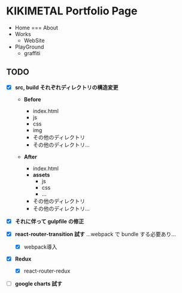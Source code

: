 # KIKIMETAL Portfolio Page
- Home === About
- Works
  - WebSite
- PlayGround
  - graffiti


## TODO
- [x] **src, build それぞれディレクトリの構造変更**
  - **Before**
    - index.html
    - js
    - css
    - img
    - その他のディレクトリ
    - その他のディレクトリ...

  - **After**
    - index.html
    - **assets**
      - js
      - css
      - ...
    - その他のディレクトリ
    - その他のディレクトリ...

- [x] **それに伴って gulpfile の修正**

- [x] **react-router-transition 試す**
...webpack で bundle する必要あり...
  - [x] webpack導入

- [x] **Redux**
  - [x] react-router-redux

- [ ] **google charts 試す**
